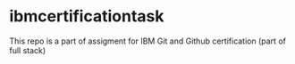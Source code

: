 # ibmcertificationtask
This repo is a part of assigment for IBM Git and Github certification (part of full stack)
